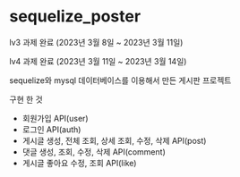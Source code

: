 # sequelize_poster

lv3 과제 완료 (2023년 3월 8일 ~ 2023년 3월 11일)

lv4 과제 완료 (2023년 3월 11일 ~ 2023년 3월 14일)

sequelize와 mysql 데이터베이스를 이용해서 만든 게시판 프로젝트

구현 한 것
- 회원가입 API(user) 
- 로그인 API(auth) 
- 게시글 생성, 전체 조회, 상세 조회, 수정, 삭제 API(post)
- 댓글 생성, 조회, 수정, 삭제 API(comment)
- 게시글 좋아요 수정, 조회 API(like)